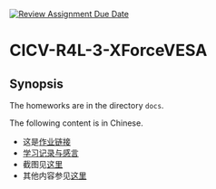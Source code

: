 [![Review Assignment Due Date](https://classroom.github.com/assets/deadline-readme-button-22041afd0340ce965d47ae6ef1cefeee28c7c493a6346c4f15d667ab976d596c.svg)](https://classroom.github.com/a/VsbltiDW)

# CICV-R4L-3-XForceVESA

## Synopsis

The homeworks are in the directory `docs`.

The following content is in Chinese.

- 这是[作业链接](https://docs.qq.com/doc/DSk5xTHRJY1FZVUdK)
- [学习记录与感言](./docs/07-notes.md)
- 截图见[这里](./docs/08-screenshots.md)
- 其他内容参见[这里](./docs/README.md)
